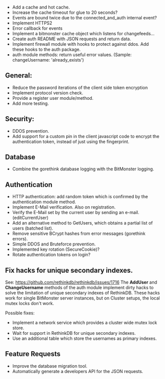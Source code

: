 - Add a cache and hot cache.
- Increase the cache timeout for glue to 20 seconds?
- Events are bound twice due to the connected_and_auth internal event?
- Implement HTTPS2
- Error callback for events
- Implement a bitmonster cache object which listens for changefeeds...
- Create auth README with JSON requests and return data.
- Implement firewall module with hooks to protect against ddos. Add these hooks to the auth package.
- auth module methods: return useful error values. (Sample: changeUsername: 'already_exists')

## General:
- Reduce the password iterations of the client side token encryption
- Implement protocol version check.
- Provide a register user module/method.
- Add more testing.

## Security:
- DDOS prevention.
- Add support for a custom pin in the client javascript code to encrypt the authentication token, instead of just using the fingerprint.

## Database
- Combine the gorethink database logging with the BitMonster logging.

## Authentication
- HTTP authentication: add random token which is confirmed by the authentication module method.
- Implement E-Mail verification. Also on registration.
- Verify the E-Mail set by the current user by sending an e-mail. (editCurrentUser)
- Add an alternative method to GetUsers, which obtains a partial list of users (batched list).
- Remove sensitive BCrypt hashes from error messages (gorethink errors).
- Simple DDOS and Bruteforce prevention.
- Implemented key rotation (SecureCookie)?
- Rotate authentication tokens on login?

## Fix hacks for unique secondary indexes.
See: https://github.com/rethinkdb/rethinkdb/issues/1716
The **AddUser** and **ChangeUsername** methods of the auth module implement dirty hacks to solve the limitation of unique secondary indexes of RethinkDB. These hacks work for single BitMonster server instances, but on Cluster setups, the local mutex locks don't work.

Possible fixes:
- Implement a network service which provides a cluster wide mutex lock store.
- Wait for support in RethinkDB for unique secondary indexes.
- Use an additional table which store the usernames as primary indexes.

## Feature Requests
- Improve the database migration tool.
- Automatically generate a developers API for the JSON requests.
